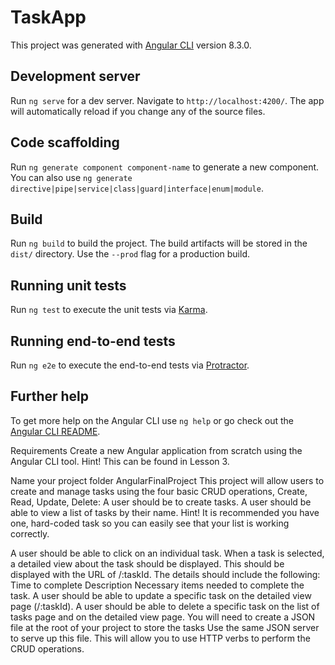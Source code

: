 # TaskApp

This project was generated with [Angular CLI](https://github.com/angular/angular-cli) version 8.3.0.

## Development server

Run `ng serve` for a dev server. Navigate to `http://localhost:4200/`. The app will automatically reload if you change any of the source files.

## Code scaffolding

Run `ng generate component component-name` to generate a new component. You can also use `ng generate directive|pipe|service|class|guard|interface|enum|module`.

## Build

Run `ng build` to build the project. The build artifacts will be stored in the `dist/` directory. Use the `--prod` flag for a production build.

## Running unit tests

Run `ng test` to execute the unit tests via [Karma](https://karma-runner.github.io).

## Running end-to-end tests

Run `ng e2e` to execute the end-to-end tests via [Protractor](http://www.protractortest.org/).

## Further help

To get more help on the Angular CLI use `ng help` or go check out the [Angular CLI README](https://github.com/angular/angular-cli/blob/master/README.md).



Requirements
Create a new Angular application from scratch using the Angular CLI tool.
Hint! This can be found in Lesson 3.

Name your project folder AngularFinalProject
This project will allow users to create and manage tasks using the four basic CRUD operations, Create, Read, Update, Delete:
A user should be to create tasks.
A user should be able to view a list of tasks by their name.
Hint! It is recommended you have one, hard-coded task so you can easily see that your list is working correctly.

A user should be able to click on an individual task.
When a task is selected, a detailed view about the task should be displayed.
This should be displayed with the URL of /:taskId.
The details should include the following:
Time to complete
Description
Necessary items needed to complete the task.
A user should be able to update a specific task on the detailed view page (/:taskId).
A user should be able to delete a specific task on the list of tasks page and on the detailed view page.
You will need to create a JSON file at the root of your project to store the tasks
Use the same JSON server to serve up this file.
This will allow you to use HTTP verbs to perform the CRUD operations.
